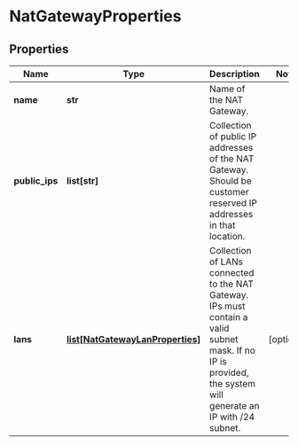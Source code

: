 # NatGatewayProperties

## Properties
| Name | Type | Description | Notes |
| ------------ | ------------- | ------------- | ------------- |
| **name** | **str** | Name of the NAT Gateway. |  |
| **public_ips** | **list[str]** | Collection of public IP addresses of the NAT Gateway. Should be customer reserved IP addresses in that location. |  |
| **lans** | [**list[NatGatewayLanProperties]**](NatGatewayLanProperties.md) | Collection of LANs connected to the NAT Gateway. IPs must contain a valid subnet mask. If no IP is provided, the system will generate an IP with /24 subnet. | [optional]  |


